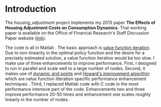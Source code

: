 
# Introduction

The *housing_adjustment* project implements my 2013 paper **The Effects of Housing Adjustment Costs on Consumption Dynamics**. That working paper is available on the Office of Financial Research's Staff Discussion Paper website ([link](https://www.financialresearch.gov/staff-discussion-papers/files/OFRsdp2015-03_Effects-of-Housing-Adjustment-Costs-on-Consumption-Dynamics.pdf)).

 The code is all in Matlab . The basic approach is [value function iteration](http://www.wouterdenhaan.com/numerical/VFIslides.pdf). Due to non-linearity in the optimal policy function and the desire for a precisely estimated solution, a value function iteration would be too slow. I make use of three enhancements to improve performance. First, I designed to run in parallel and scale well to a large number of nodes. Second, it makes use of [dynamic grid points](http://www.sciencedirect.com/science/article/pii/S0165176505003368) and [Howard's improvement algorithm](http://individual.utoronto.ca/zheli/policyfun.pdf) which are value function itteration specific performance enhancement techniques . Third, I replaced Matlab code with C code in the most performance intensive part of the code. Enhancements two and three improve performance 20-50 times and enhancement one scales roughly linearly in the number of nodes. 
